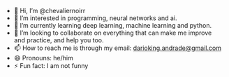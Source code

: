 - 👋 Hi, I’m @chevaliernoirr
- 👀 I’m interested in programming, neural networks and ai.
- 🌱 I’m currently learning deep learning, machine learning and python.
- 💞️ I’m looking to collaborate on everything that can make me improve and practice, and help you too.
- 📫 How to reach me is through my email: darioking.andrade@gmail.com
- 😄 Pronouns: he/him
- ⚡ Fun fact: I am not funny

<!---
chevaliernoirr/chevaliernoirr is a ✨ special ✨ repository because its `README.md` (this file) appears on your GitHub profile.
You can click the Preview link to take a look at your changes.
--->
